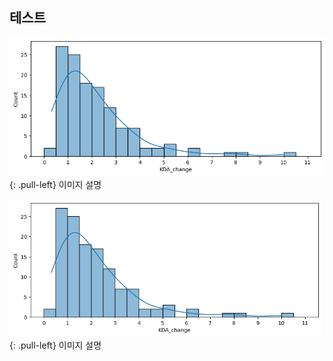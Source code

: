 ## 테스트

![](/img/KDA_change_histplot.png)
{: .pull-left}
이미지 설명

<div class="test1">
<img src="/img/KDA_change_histplot.png" width="500px">
  {: .pull-left}
</img>
이미지 설명
</div>
